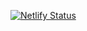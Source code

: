[![Netlify Status](https://api.netlify.com/api/v1/badges/60966b5d-f9d0-407f-a308-66eb52fc0506/deploy-status)](https://app.netlify.com/sites/qos-console/deploys)